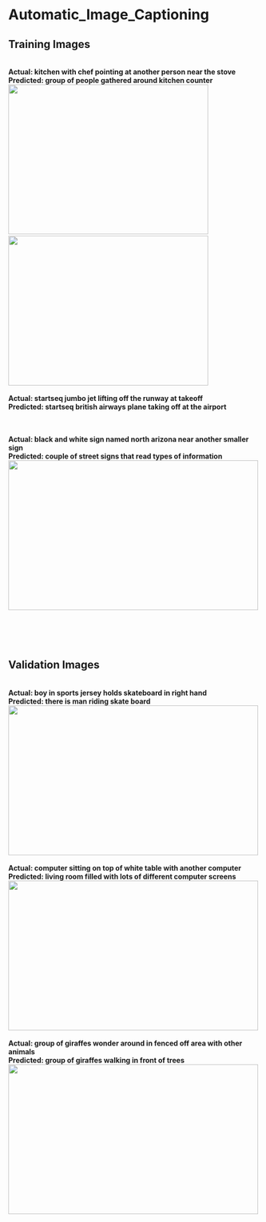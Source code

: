 # Automatic_Image_Captioning

## Training Images
<br>**Actual:    kitchen with chef pointing at another person near the stove**
<br>**Predicted:  group of people gathered around kitchen counter**
<br>
<img src= https://user-images.githubusercontent.com/30891813/49959423-84ba0a80-ff33-11e8-8729-2dab72b1d581.jpg width="400" height="300" />&nbsp;&nbsp;&nbsp;&nbsp;&nbsp;&nbsp;&nbsp;&nbsp;&nbsp;&nbsp;&nbsp;&nbsp;&nbsp;&nbsp;&nbsp;&nbsp;&nbsp;&nbsp;&nbsp;&nbsp;&nbsp;&nbsp;&nbsp;&nbsp;<img src= https://user-images.githubusercontent.com/30891813/49959445-956a8080-ff33-11e8-902a-8dc2de02bf8e.jpg width="400" height="300" />
<br><br>**Actual:    startseq jumbo jet lifting off the runway at takeoff
<br>Predicted:  startseq british airways plane taking off at the airport**
<br>

<br><br>**Actual: black and white sign named north arizona near another smaller sign
<br>Predicted: couple of street signs that read types of information**
<br>
<img src= https://user-images.githubusercontent.com/30891813/49959517-c945a600-ff33-11e8-9352-b643f95e40e5.jpg width="500" height="300" />
<br>
<br>
<br>
<br>
<br>
## Validation Images
<br>**Actual: boy in sports jersey holds skateboard in right hand
<br>Predicted: there is man riding skate board**
<br>
<img src= https://user-images.githubusercontent.com/30891813/49959552-dc587600-ff33-11e8-87d5-f63fe0e1a86c.jpg width="500" height="300" />
<br><br>**Actual:    computer sitting on top of white table with another computer
<br>Predicted:  living room filled with lots of different computer screens**
<br>
<img src= https://user-images.githubusercontent.com/30891813/49959564-e8dcce80-ff33-11e8-8405-2e8abdd2a870.jpg width="500" height="300" />
<br><br>**Actual: group of giraffes wonder around in fenced off area with other animals
<br>Predicted:  group of giraffes walking in front of trees**
<br>
<img src= https://user-images.githubusercontent.com/30891813/49959578-f72aea80-ff33-11e8-85d3-5b1a0da35e11.jpg width="500" height="300" />

